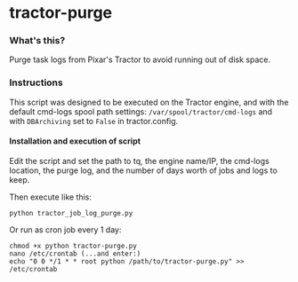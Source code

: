 # tractor-purge

### What's this?

Purge task logs from Pixar's Tractor to avoid running out of disk space.

### Instructions

This script was designed to be executed on the Tractor engine, and with the default cmd-logs spool path settings: `/var/spool/tractor/cmd-logs` and with `DBArchiving` set to `False` in tractor.config.

#### Installation and execution of script

Edit the script and set the path to tq, the engine name/IP, the cmd-logs location, the purge log, and the number of days worth of jobs and logs to keep.

Then execute like this:

    python tractor_job_log_purge.py


Or run as cron job every 1 day:

    chmod +x python tractor-purge.py
    nano /etc/crontab (...and enter:)
    echo "0 0 */1 * * root python /path/to/tractor-purge.py" >> /etc/crontab


